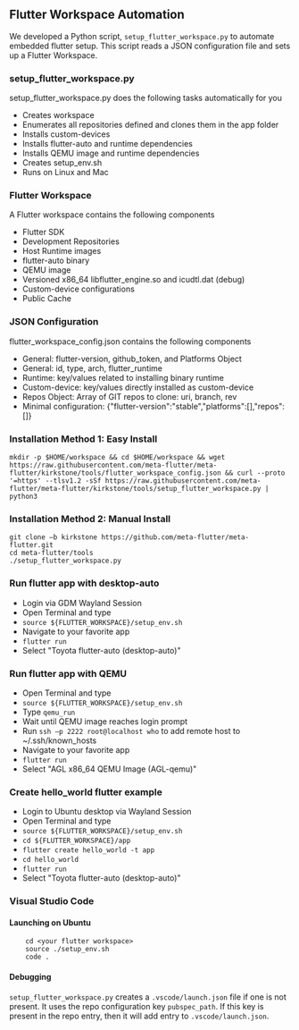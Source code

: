 ## Flutter Workspace Automation

We developed a Python script, `setup_flutter_workspace.py` to automate embedded flutter setup.
This script reads a JSON configuration file and sets up a Flutter Workspace.


### setup_flutter_workspace.py

setup_flutter_workspace.py does the following tasks automatically for you

* Creates workspace
* Enumerates all repositories defined and clones them in the app folder
* Installs custom-devices
* Installs flutter-auto and runtime dependencies
* Installs QEMU image and runtime dependencies
* Creates setup_env.sh
* Runs on Linux and Mac


### Flutter Workspace

A Flutter workspace contains the following components

* Flutter SDK
* Development Repositories
* Host Runtime images
* flutter-auto binary
* QEMU image
* Versioned x86_64 libflutter_engine.so and icudtl.dat (debug)
* Custom-device configurations
* Public Cache


### JSON Configuration 

flutter_workspace_config.json contains the following components

* General: flutter-version, github_token, and Platforms Object
* General: id, type, arch, flutter_runtime
* Runtime: key/values related to installing binary runtime
* Custom-device: key/values directly installed as custom-device
* Repos Object: Array of GIT repos to clone: uri, branch, rev
* Minimal configuration: {"flutter-version":"stable","platforms":[],"repos":[]}


### Installation Method 1: Easy Install  

```
mkdir -p $HOME/workspace && cd $HOME/workspace && wget https://raw.githubusercontent.com/meta-flutter/meta-flutter/kirkstone/tools/flutter_workspace_config.json && curl --proto '=https' --tlsv1.2 -sSf https://raw.githubusercontent.com/meta-flutter/meta-flutter/kirkstone/tools/setup_flutter_workspace.py | python3
```


### Installation Method 2: Manual Install 

```
git clone –b kirkstone https://github.com/meta-flutter/meta-flutter.git
cd meta-flutter/tools
./setup_flutter_workspace.py
```


### Run flutter app with desktop-auto 

* Login via GDM Wayland Session
* Open Terminal and type
* `source ${FLUTTER_WORKSPACE}/setup_env.sh`
* Navigate to your favorite app
* `flutter run`
* Select "Toyota flutter-auto (desktop-auto)"


### Run flutter app with QEMU 

* Open Terminal and type
* `source ${FLUTTER_WORKSPACE}/setup_env.sh`
* Type `qemu_run`
* Wait until QEMU image reaches login prompt
* Run `ssh –p 2222 root@localhost who` to add remote host to ~/.ssh/known_hosts
* Navigate to your favorite app
* `flutter run`
* Select "AGL x86_64 QEMU Image (AGL-qemu)"


### Create hello_world flutter example 

* Login to Ubuntu desktop via Wayland Session
* Open Terminal and type
* `source ${FLUTTER_WORKSPACE}/setup_env.sh`
* `cd ${FLUTTER_WORKSPACE}/app`
* `flutter create hello_world -t app`
* `cd hello_world`
* `flutter run`
* Select "Toyota flutter-auto (desktop-auto)"

### Visual Studio Code

#### Launching on Ubuntu

```
    cd <your flutter workspace>
    source ./setup_env.sh
    code .
```
#### Debugging

`setup_flutter_workspace.py` creates a `.vscode/launch.json` file if one is not present.
It uses the repo configuration key `pubspec_path`.  If this key is present in the repo
entry, then it will add entry to `.vscode/launch.json`.
